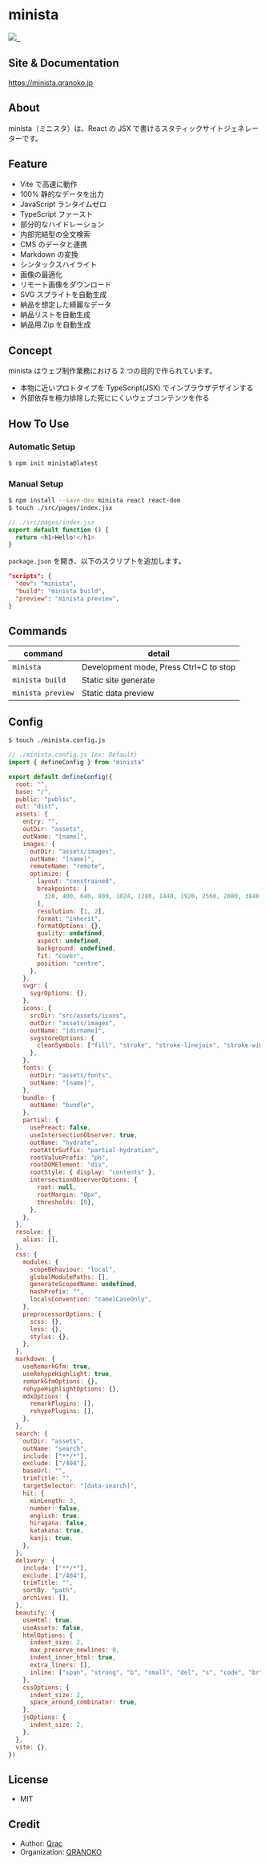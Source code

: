 # minista

<p>
  <a aria-label="Made by QRANOKO" href="https://qranoko.jp">
    <img src="https://img.shields.io/badge/MADE%20BY%20QRANOKO-212121.svg?style=for-the-badge&labelColor=212121">
  </a>
  <a aria-label="NPM version" href="https://www.npmjs.com/package/minista">
    <img alt="" src="https://img.shields.io/npm/v/minista.svg?style=for-the-badge&labelColor=212121">
  </a>
  <a aria-label="License" href="https://github.com/qrac/minista/blob/master/LICENSE">
    <img alt="" src="https://img.shields.io/npm/l/minista.svg?style=for-the-badge&labelColor=212121">
  </a>
</p>

## Site & Documentation

https://minista.qranoko.jp

## About

minista（ミニスタ）は、React の JSX で書けるスタティックサイトジェネレーターです。

## Feature

- Vite で高速に動作
- 100% 静的なデータを出力
- JavaScript ランタイムゼロ
- TypeScript ファースト
- 部分的なハイドレーション
- 内部完結型の全文検索
- CMS のデータと連携
- Markdown の変換
- シンタックスハイライト
- 画像の最適化
- リモート画像をダウンロード
- SVG スプライトを自動生成
- 納品を想定した綺麗なデータ
- 納品リストを自動生成
- 納品用 Zip を自動生成

## Concept

minista はウェブ制作業務における 2 つの目的で作られています。

- 本物に近いプロトタイプを TypeScript(JSX) でインブラウザデザインする
- 外部依存を極力排除した死ににくいウェブコンテンツを作る

## How To Use

### Automatic Setup

```bash
$ npm init minista@latest
```

### Manual Setup

```bash
$ npm install --save-dev minista react react-dom
$ touch ./src/pages/index.jsx
```

```js
// ./src/pages/index.jsx
export default function () {
  return <h1>Hello!</h1>
}
```

`package.json` を開き、以下のスクリプトを追加します。

```json
"scripts": {
  "dev": "minista",
  "build": "minista build",
  "preview": "minista preview",
}
```

## Commands

| command           | detail                                 |
| ----------------- | -------------------------------------- |
| `minista`         | Development mode, Press Ctrl+C to stop |
| `minista build`   | Static site generate                   |
| `minista preview` | Static data preview                    |

## Config

```bash
$ touch ./minista.config.js
```

```js
// ./minista.config.js (ex: Default)
import { defineConfig } from "minista"

export default defineConfig({
  root: "",
  base: "/",
  public: "public",
  out: "dist",
  assets: {
    entry: "",
    outDir: "assets",
    outName: "[name]",
    images: {
      outDir: "assets/images",
      outName: "[name]",
      remoteName: "remote",
      optimize: {
        layout: "constrained",
        breakpoints: [
          320, 400, 640, 800, 1024, 1280, 1440, 1920, 2560, 2880, 3840,
        ],
        resolution: [1, 2],
        format: "inherit",
        formatOptions: {},
        quality: undefined,
        aspect: undefined,
        background: undefined,
        fit: "cover",
        position: "centre",
      },
    },
    svgr: {
      svgrOptions: {},
    },
    icons: {
      srcDir: "src/assets/icons",
      outDir: "assets/images",
      outName: "[dirname]",
      svgstoreOptions: {
        cleanSymbols: ["fill", "stroke", "stroke-linejoin", "stroke-width"],
      },
    },
    fonts: {
      outDir: "assets/fonts",
      outName: "[name]",
    },
    bundle: {
      outName: "bundle",
    },
    partial: {
      usePreact: false,
      useIntersectionObserver: true,
      outName: "hydrate",
      rootAttrSuffix: "partial-hydration",
      rootValuePrefix: "ph",
      rootDOMElement: "div",
      rootStyle: { display: "contents" },
      intersectionObserverOptions: {
        root: null,
        rootMargin: "0px",
        thresholds: [0],
      },
    },
  },
  resolve: {
    alias: [],
  },
  css: {
    modules: {
      scopeBehaviour: "local",
      globalModulePaths: [],
      generateScopedName: undefined,
      hashPrefix: "",
      localsConvention: "camelCaseOnly",
    },
    preprocessorOptions: {
      scss: {},
      less: {},
      stylus: {},
    },
  },
  markdown: {
    useRemarkGfm: true,
    useRehypeHighlight: true,
    remarkGfmOptions: {},
    rehypeHighlightOptions: {},
    mdxOptions: {
      remarkPlugins: [],
      rehypePlugins: [],
    },
  },
  search: {
    outDir: "assets",
    outName: "search",
    include: ["**/*"],
    exclude: ["/404"],
    baseUrl: "",
    trimTitle: "",
    targetSelector: "[data-search]",
    hit: {
      minLength: 3,
      number: false,
      english: true,
      hiragana: false,
      katakana: true,
      kanji: true,
    },
  },
  delivery: {
    include: ["**/*"],
    exclude: ["/404"],
    trimTitle: "",
    sortBy: "path",
    archives: [],
  },
  beautify: {
    useHtml: true,
    useAssets: false,
    htmlOptions: {
      indent_size: 2,
      max_preserve_newlines: 0,
      indent_inner_html: true,
      extra_liners: [],
      inline: ["span", "strong", "b", "small", "del", "s", "code", "br", "wbr"],
    },
    cssOptions: {
      indent_size: 2,
      space_around_combinator: true,
    },
    jsOptions: {
      indent_size: 2,
    },
  },
  vite: {},
})
```

## License

- MIT

## Credit

- Author: [Qrac](https://qrac.jp)
- Organization: [QRANOKO](https://qranoko.jp)
